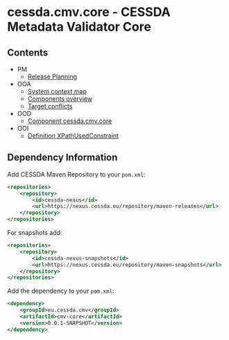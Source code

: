 # cessda.cmv.core - CESSDA Metadata Validator Core

## Contents

* PM
	* [Release Planning](site/docs/release-planning.md)
* OOA
	* [System context map](site/uml/system-context-map.jpg)
	* [Components overview](site/uml/architecture-layers.jpg)
	* [Target conflicts](site/uml/ooa-target-conflict.jpg)
* OOD
	* [Component cessda.cmv.core](site/uml/component-eu.cessda.cmv.core.jpg)
* OOI
	* [Definition XPathUsedConstraint](site/uml/definition-XpathUsedConstraint.jpg)


## Dependency Information

Add CESSDA Maven Repository to your `pom.xml`:
```xml
<repositories>
	<repository>
		<id>cessda-nexus</id>
		<url>https://nexus.cessda.eu/repository/maven-releases</url>
	</repository>
</repositories>
```

For snapshots add:
```xml
<repositories>
	<repository>
		<id>cessda-nexus-snapshots</id>
		<url>https://nexus.cessda.eu/repository/maven-snapshots</url>
	</repository>
</repositories>
```

Add the dependency to your `pom.xml`:  
```xml
<dependency>
	<groupId>eu.cessda.cmv</groupId>
	<artifactId>cmv-core</artifactId>
	<version>0.0.1-SNAPSHOT</version>
</dependency>
```